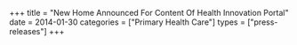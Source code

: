 +++
title = "New Home Announced For Content Of Health Innovation Portal"
date = 2014-01-30
categories = ["Primary Health Care"]
types = ["press-releases"]
+++
